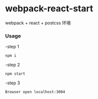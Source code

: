 # webpack-react-start
webpack + react + postcss 环境

### Usage

-step 1
```
npm i
``` 

-step 2  
```
npm start  
```  
-step 3
```
Browser open localhost:3004  
```